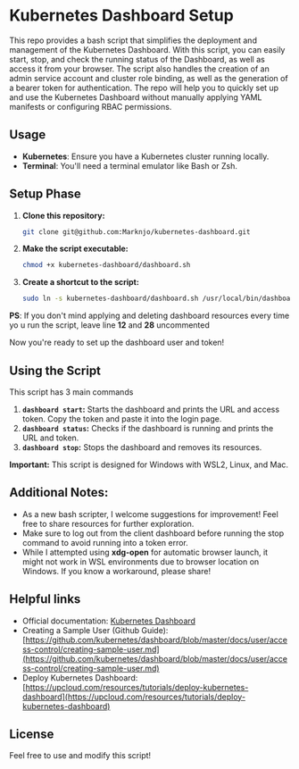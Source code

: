 # Kubernetes Dashboard Setup

This repo provides a bash script that simplifies the deployment and management of the Kubernetes Dashboard. With this script, you can easily start, stop, and check the running status of the Dashboard, as well as access it from your browser. The script also handles the creation of an admin service account and cluster role binding, as well as the generation of a bearer token for authentication. The repo will help you to quickly set up and use the Kubernetes Dashboard without manually applying YAML manifests or configuring RBAC permissions.
## Usage

- **Kubernetes**: Ensure you have a Kubernetes cluster running locally.
- **Terminal**: You'll need a terminal emulator like Bash or Zsh.

## Setup Phase

1. **Clone this repository:**
   ```bash
   git clone git@github.com:Marknjo/kubernetes-dashboard.git
   ```
2. **Make the script executable:**
   ```bash
   chmod +x kubernetes-dashboard/dashboard.sh
   ```
3. **Create a shortcut to the script:**

   ```bash
   sudo ln -s kubernetes-dashboard/dashboard.sh /usr/local/bin/dashboard

   ```

**PS**: If you don't mind applying and deleting dashboard resources every time yo u run the script, leave line **12** and **28** uncommented

Now you're ready to set up the dashboard user and token!

## Using the Script

This script has 3 main commands

1. **`dashboard start`:** Starts the dashboard and prints the URL and access token. Copy the token and paste it into the login page.
2. **`dashboard status`:** Checks if the dashboard is running and prints the URL and token.
3. **`dashboard stop`:** Stops the dashboard and removes its resources.

**Important:**
This script is designed for Windows with WSL2, Linux, and Mac.

## Additional Notes:

- As a new bash scripter, I welcome suggestions for improvement! Feel free to share resources for further exploration.
- Make sure to log out from the client dashboard before running the stop command to avoid running into a token error.
- While I attempted using **xdg-open** for automatic browser launch, it might not work in WSL environments due to browser location on Windows. If you know a workaround, please share!

## Helpful links

- Official documentation: [Kubernetes Dashboard](https://kubernetes.io/docs/tasks/access-application-cluster/web-ui-dashboard/)
- Creating a Sample User (Github Guide): [https://github.com/kubernetes/dashboard/blob/master/docs/user/access-control/creating-sample-user.md](https://github.com/kubernetes/dashboard/blob/master/docs/user/access-control/creating-sample-user.md)
- Deploy Kubernetes Dashboard: [https://upcloud.com/resources/tutorials/deploy-kubernetes-dashboard](https://upcloud.com/resources/tutorials/deploy-kubernetes-dashboard)

## License

Feel free to use and modify this script!
